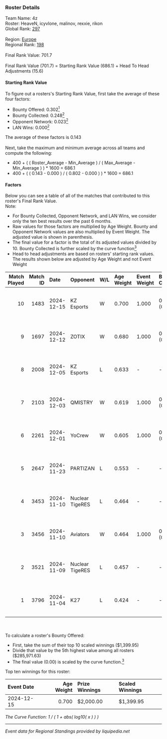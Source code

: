 ### Roster Details<br />
Team Name: 4z<br />
Roster: HeaveN, icyvlone, malinov, rexxie, rikon<br />
Global Rank: [297](../../standings_global_2025_02_28.md)<br />
<br />
Region: [Europe]( ../../standings_europe_2025_02_28.md)<br />
Regional Rank: [198]( ../../standings_europe_2025_02_28.md)<br />
<br />
Final Rank Value:  701.7<br />
<br />
Final Rank Value (701.7) = Starting Rank Value (686.1) + Head To Head Adjustments (15.6)<br />

#### Starting Rank Value<br />
To figure out a rosters's Starting Rank Value, first take the average of these four factors:<br />
- Bounty Offered: 0.302[<sup>1</sup>](#table2)
- Bounty Collected: 0.248[<sup>2</sup>](#table1)
- Opponent Network: 0.023[<sup>2</sup>](#table1)
- LAN Wins: 0.000[<sup>2</sup>](#table1)

The average of these factors is 0.143<br />
<br />
Next, take the maximum and minimum average across all teams and compute the following:<br />
- 400 + ( ( Roster_Average - Min_Average ) / ( Max_Average - Min_Average ) ) * 1600 = 686.1
- 400 + ( ( 0.143 - 0.000 ) / ( 0.802 - 0.000 ) ) * 1600 = 686.1


#### Factors<br />
Below you can see a table of all of the matches that contributed to this roster's Final Rank Value.<br />
Note:<br />

- For Bounty Collected, Opponent Network, and LAN Wins, we consider only the ten best results over the past 6 months.
- Raw values for those factors are multiplied by Age Weight. Bounty and Opponent Network values are also multiplied by Event Weight. The adjusted value is shown in parenthesis.
- The final value for a factor is the total of its adjusted values divided by 10. Bounty Collected is further scaled by the curve function[<sup>3</sup>](#curveFunction)
- Head to head adjustments are based on rosters' starting rank values. The results shown below are adjusted by Age Weight and not Event Weight
<span id="table1"></span><br />


| Match Played | Match ID | Date       | Opponent        | W/L | Age Weight | Event Weight | Bounty Collected | Opponent Network | LAN Wins  | H2H Adj. | Roster                                   |
| -: | -: | :- | :- | :- | :- | :- | :- | :- | :- | -: | :- |
|           10 |     1483 | 2024-12-15 | KZ Esports      | W   | 0.700      | 1.000        | 0.010 (0.007)    | 0.122 (0.085)    | 0 (0.000) |    12.15 | HeaveN, icyvlone, malinov, rexxie, rikon |
|            9 |     1697 | 2024-12-12 | ZOTIX           | W   | 0.680      | 1.000        | 0.002 (0.001)    | 0.160 (0.108)    | 0 (0.000) |    10.80 | HeaveN, icyvlone, malinov, rexxie, rikon |
|            8 |     2008 | 2024-12-05 | KZ Esports      | L   | 0.633      | -            | -                | -                | -         |    -8.75 | HeaveN, icyvlone, malinov, rexxie, rikon |
|            7 |     2103 | 2024-12-03 | QMISTRY         | W   | 0.619      | 1.000        | 0.001 (0.001)    | 0.030 (0.018)    | 0 (0.000) |     8.90 | HeaveN, icyvlone, malinov, rexxie, rikon |
|            6 |     2261 | 2024-12-01 | YoCrew          | W   | 0.605      | 1.000        | 0.001 (0.001)    | 0.031 (0.019)    | 0 (0.000) |     5.69 | HeaveN, icyvlone, malinov, rexxie, rikon |
|            5 |     2647 | 2024-11-23 | PARTIZAN        | L   | 0.553      | -            | -                | -                | -         |    -9.14 | fate, icyvlone, malinov, rexxie, rikon   |
|            4 |     3453 | 2024-11-10 | Nuclear TigeRES | L   | 0.464      | -            | -                | -                | -         |    -2.56 | fate, HeaveN, icyvlone, rexxie, rikon    |
|            3 |     3456 | 2024-11-10 | Aviators        | W   | 0.464      | 1.000        | 0.000 (0.000)    | 0.000 (0.000)    | 0 (0.000) |     2.48 | fate, HeaveN, icyvlone, rexxie, rikon    |
|            2 |     3521 | 2024-11-09 | Nuclear TigeRES | L   | 0.457      | -            | -                | -                | -         |    -2.54 | fate, HeaveN, icyvlone, rexxie, rikon    |
|            1 |     3796 | 2024-11-04 | K27             | L   | 0.424      | -            | -                | -                | -         |    -1.46 | fate, HeaveN, icyvlone, rexxie, rikon    |

<br />
<span id="table2"></span><br />
To calculate a roster's Bounty Offered:<br />

- First, take the sum of their top 10 scaled winnings ($1,399.95)
- Divide that value by the 5th highest value among all rosters ($285,971.63)
- The final value (0.00) is scaled by the curve function.[<sup>3</sup>](#curveFunction)

Top ten winnings for this roster:<br />

| Event Date | Age Weight | Prize Winnings | Scaled Winnings |
| :- | -: | :- | :- |
| 2024-12-15 |      0.700 | $2,000.00      | $1,399.95       |


<span id="curveFunction"></span>_The Curve Function: 1 / ( 1 + abs( log10( x ) ) )_<br />

---
_Event data for Regional Standings provided by liquipedia.net_<br />
